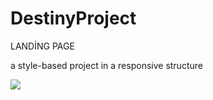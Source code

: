 # DestinyProject

LANDİNG PAGE

a style-based project in a responsive structure

![](DestinyProject)
